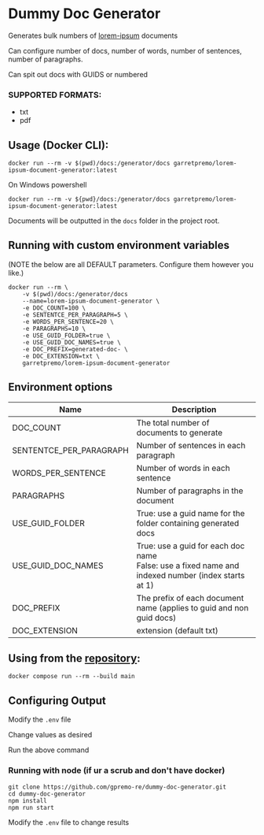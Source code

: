 # Dummy Doc Generator
Generates bulk numbers of [lorem-ipsum](https://www.lipsum.com/) documents

Can configure number of docs, number of words, number of sentences, number of paragraphs.

Can spit out docs with GUIDS or numbered

### SUPPORTED FORMATS: 
- txt
- pdf

## Usage (Docker CLI):

```
docker run --rm -v $(pwd)/docs:/generator/docs garretpremo/lorem-ipsum-document-generator:latest
```

On Windows powershell
```
docker run --rm -v ${pwd}/docs:/generator/docs garretpremo/lorem-ipsum-document-generator:latest
```

Documents will be outputted in the `docs` folder in the project root.

## Running with custom environment variables
(NOTE the below are all DEFAULT parameters. Configure them however you like.)

```
docker run --rm \
    -v $(pwd)/docs:/generator/docs
    --name=lorem-ipsum-document-generator \
    -e DOC_COUNT=100 \
    -e SENTENTCE_PER_PARAGRAPH=5 \
    -e WORDS_PER_SENTENCE=20 \
    -e PARAGRAPHS=10 \
    -e USE_GUID_FOLDER=true \
    -e USE_GUID_DOC_NAMES=true \
    -e DOC_PREFIX=generated-doc- \
    -e DOC_EXTENSION=txt \
    garretpremo/lorem-ipsum-document-generator
```

## Environment options

| Name  | Description                                                                                            |
|-------|--------------------------------------------------------------------------------------------------------|
| DOC_COUNT | The total number of documents to generate                                                              |
| SENTENTCE_PER_PARAGRAPH | Number of sentences in each paragraph                                                                  |
| WORDS_PER_SENTENCE | Number of words in each sentence                                                                       |
| PARAGRAPHS | Number of paragraphs in the document                                                                   |
| USE_GUID_FOLDER | True: use a guid name for the folder containing generated docs                                         |
| USE_GUID_DOC_NAMES | True: use a guid for each doc name<br/> False: use a fixed name and indexed number (index starts at 1) |
| DOC_PREFIX | The prefix of each document name (applies to guid and non guid docs)                                   |
| DOC_EXTENSION | extension (default txt)                                                                                |


## Using from the [repository](https://github.com/gpremo-re/dummy-doc-generator/tree/main):

```
docker compose run --rm --build main
```

## Configuring Output

Modify the `.env` file

Change values as desired

Run the above command


### Running with node (if ur a scrub and don't have docker)

```
git clone https://github.com/gpremo-re/dummy-doc-generator.git
cd dummy-doc-generator
npm install
npm run start
```

Modify the `.env` file to change results
